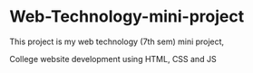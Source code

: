 # Web-Technology-mini-project
This project is my web technology (7th sem) mini project,

College website development using HTML, CSS and JS
